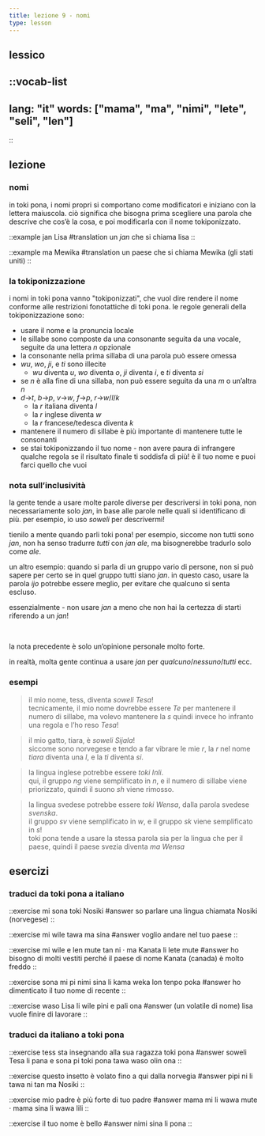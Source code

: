 ```yaml
---
title: lezione 9 - nomi 
type: lesson
---
```

## lessico
::vocab-list
---
lang: "it"
words: ["mama", "ma", "nimi", "lete", "seli", "len"]
---
::

## lezione
### nomi
in toki pona, i nomi propri si comportano come modificatori e iniziano con la lettera maiuscola. ciò significa che bisogna prima scegliere una parola che descrive che cos’è la cosa, e poi modificarla con il nome tokiponizzato.

::example
jan Lisa
#translation
un *jan* che si chiama lisa
::

::example
ma Mewika
#translation
un paese che si chiama Mewika (gli stati uniti)
::

### la tokiponizzazione

 i nomi in toki pona vanno "tokiponizzati", che vuol dire rendere il nome conforme alle restrizioni fonotattiche di toki pona. le regole generali della tokiponizzazione sono:

- usare il nome e la pronuncia locale
-  le sillabe sono composte da una consonante seguita da una vocale, seguite da una lettera *n* opzionale
- la consonante nella prima sillaba di una parola può essere omessa
- *wu*, *wo*, *ji*, e *ti* sono illecite
    - *wu* diventa *u*, *wo* diventa *o*, *ji* diventa *i*, e *ti* diventa *si*
- se *n* è alla fine di una sillaba, non può essere seguita da una *m* o un’altra *n* 
- *d*->*t*, *b*->*p*, *v*->*w*, *f*->*p*, *r*->*w*/*l*/*k*
    - la *r* italiana diventa *l*
    - la *r* inglese diventa *w*
    - la *r* francese/tedesca diventa *k*
- mantenere il numero di sillabe è più importante di mantenere tutte le consonanti 
- se stai tokiponizzando il tuo nome - non avere paura di infrangere qualche regola se il risultato finale ti soddisfa di più! è il tuo nome e puoi farci quello che vuoi 

### nota sull’inclusività
la gente tende a usare molte parole diverse per descriversi in toki pona, non necessariamente solo *jan*, in base alle parole nelle quali si identificano di più. per esempio, io uso *soweli* per descrivermi!

tienilo a mente quando parli toki pona!
per esempio, siccome non tutti sono *jan*, non ha senso tradurre *tutti* con *jan ale*, ma bisognerebbe tradurlo solo come *ale*.

un altro esempio: quando si parla di un gruppo vario di persone, non si può sapere per certo se in quel gruppo tutti siano *jan*. in questo caso, usare la parola *ijo* potrebbe essere meglio, per evitare che qualcuno si senta escluso.

essenzialmente - non usare *jan* a meno che non hai la certezza di starti riferendo a un *jan*!

<br />

la nota precedente è solo un’opinione personale molto forte.

in realtà, molta gente continua a usare *jan* per *qualcuno*/*nessuno*/*tutti* ecc.


### esempi

> il mio nome, tess, diventa *soweli Tesa*! \
> tecnicamente, il mio nome dovrebbe essere *Te* per mantenere il numero di sillabe, ma volevo mantenere la *s* quindi invece ho infranto una regola e l’ho reso *Tesa*! 

> il mio gatto, tiara, è *soweli Sijala*! \
> siccome sono norvegese e tendo a far vibrare le mie *r*, la *r* nel nome *tiara* diventa una *l*, e la *ti* diventa *si*. 

> la lingua inglese potrebbe essere *toki Inli*. \
>  qui, il gruppo *ng* viene semplificato in *n*, e il numero di sillabe viene priorizzato, quindi il suono *sh* viene rimosso.

> la lingua svedese potrebbe essere *toki Wensa*, dalla parola svedese *svenska*.  \
> il gruppo *sv* viene semplificato in *w*, e il gruppo *sk* viene semplificato in *s*! \
>  toki pona tende a usare la stessa parola sia per la lingua che per il paese, quindi il paese svezia diventa *ma Wensa* 

## esercizi
### traduci da toki pona a italiano
::exercise
mi sona toki Nosiki
#answer
so parlare una lingua chiamata Nosiki (norvegese)
::

::exercise
mi wile tawa ma sina
#answer
voglio andare nel tuo paese
::

::exercise
mi wile e len mute tan ni · ma Kanata li lete mute
#answer
ho bisogno di molti vestiti perché il paese di nome Kanata (canada) è molto freddo 
::

::exercise
sona mi pi nimi sina li kama weka lon tenpo poka
#answer
ho dimenticato il tuo nome di recente
::

::exercise
waso Lisa li wile pini e pali ona
#answer
(un volatile di nome) lisa vuole finire di lavorare
::

### traduci da italiano a toki pona
::exercise
tess sta insegnando alla sua ragazza toki pona
#answer
soweli Tesa li pana e sona pi toki pona tawa waso olin ona
::

::exercise
questo insetto è volato fino a qui dalla norvegia
#answer
pipi ni li tawa ni tan ma Nosiki
::

::exercise
mio padre è più forte di tuo padre
#answer
mama mi li wawa mute · mama sina li wawa lili
::

::exercise
il tuo nome è bello
#answer
nimi sina li pona
::